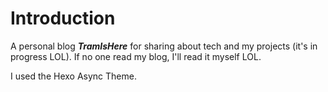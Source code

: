 # Introduction
A personal blog ***TramIsHere*** for sharing about tech and my projects (it's in progress LOL). If no one read my blog, I'll read it myself LOL.

I used the Hexo Async Theme.